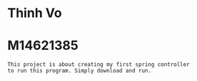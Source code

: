 # Thinh Vo
# M14621385
    This project is about creating my first spring controller
    to run this program. Simply download and run.